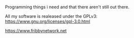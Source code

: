 Programming things i need and that there aren't still out there.

All my software is realeased under the GPLv3: [<a href="https://www.gnu.org/licenses/gpl-3.0.html">https://www.gnu.org/licenses/gpl-3.0.html</a>](https://www.gnu.org/licenses/gpl-3.0.html)

<a href="https://www.fribbynetwork.net">https://www.fribbynetwork.net</a>
